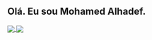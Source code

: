 ## Olá. Eu sou Mohamed Alhadef.

<a href="https://github.com/Mohamed-Alhadef/github-readme-stats">
  <img align="center" src="https://github-readme-stats.vercel.app/api/pin/?username=Mohamed-Alhadef&repo=github-readme-stats" />
</a>
<a href="https://github.com/anuraghazra/convoychat">
  <img align="center" src="https://github-readme-stats.vercel.app/api/pin/?username=Mohamed-Alhadef&repo=convoychat" />
</a>
